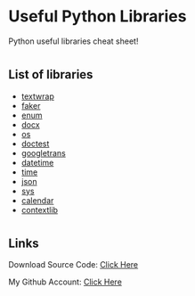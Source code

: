 # Useful Python Libraries
Python useful libraries cheat sheet!

#
## List of libraries
- [textwrap](textwrap_lib.py)
- [faker](faker_lib.py)
- [enum](enum_lib.py)
- [docx](docx_lib.py)
- [os](os_lib.py)
- [doctest](doctest_lib.py)
- [googletrans](googletrans_lib.py)
- [datetime](datetime_lib.py)
- [time](time_lib.py)
- [json](json_lib.py)
- [sys](sys_lib.py)
- [calendar](calendar_lib.py)
- [contextlib](context_lib.py)

#
## Links

Download Source Code: [Click Here](https://github.com/dori-dev/useful-python-libraries/archive/refs/heads/master.zip)

My Github Account: [Click Here](https://github.com/dori-dev/)
